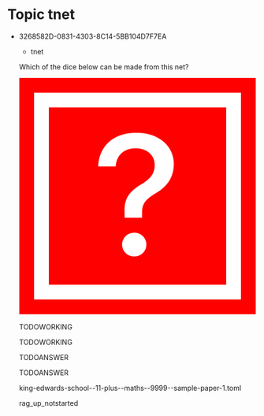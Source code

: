 # Topic tnet

<ul class='question default-decimal'>
<li>
<div class='question_envelope rag_up_notstarted question'>
<div class='uuid'>
<p>3268582D-0831-4303-8C14-5BB104D7F7EA</p>
</div>
<div class='topics'>
<ul>
<li>
tnet
</li>
</ul>
</div>
<div class='question question'>

Which of the dice below can be made from this net?

![missing image](/papers/missing_image.svg)



</div>
<div class='workings'>
<div class='working'>

TODOWORKING

</div>
<div class='working'>

TODOWORKING

</div>
</div>
<div class='answers'>
<div class='answer'>

TODOANSWER

</div>
<div class='answer'>

TODOANSWER

</div>
</div>

<div class='papername'>
<p>king-edwards-school--11-plus--maths--9999--sample-paper-1.toml</p>
</div>
<div class='rag'>
<p>rag_up_notstarted</p>
</div>
</div>
</li>
</ul>
